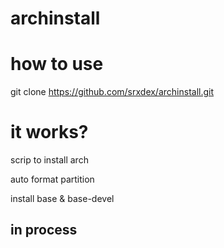 # archinstall

# how to use
git clone https://github.com/srxdex/archinstall.git


# it works?

scrip to install arch

auto format partition 

install base & base-devel 


## in process

